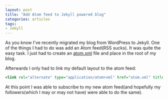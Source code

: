 ```yaml
---
layout: post
title: "Add Atom feed to Jekyll powered blog"
categories: articles
tags:
- Jekyll
---
```


As you know I've recently migrated my blog from WordPress to
Jekyll. One of the things I had to do was add an Atom feed(RSS
sucks). It was quite the easy task. I just had to create an
[atom.xml](https://github.com/bbatsov/blog/blob/master/atom.xml) file
and place in the root of my blog.

Afterwards I only had to link my default layout to the atom feed:

``` xml
<link rel="alternate" type="application/atom+xml" href="atom.xml" title="Atom feed">
```

At this point I was able to subscribe to my new atom feed(and
hopefully my followers(which I may or may not have) were able to do
the same).
